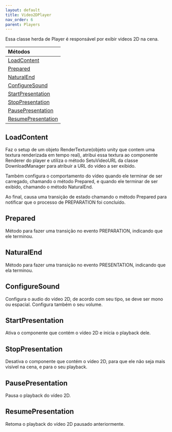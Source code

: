 ```yaml
---
layout: default
title: Video2DPlayer
nav_order: 6
parent: Players
---
```


Essa classe herda de Player é responsável por exibir videos 2D na cena.

| Métodos       |
|:-------------|
| [LoadContent](#LoadContent)|
| [Prepared](#Prepared)|
| [NaturalEnd](#NaturalEnd)|
| [ConfigureSound](#ConfigureSound)|
| [StartPresentation](#StartPresentation)|
| [StopPresentation](#StopPresentation)|
| [PausePresentation](#PausePresentation)|
| [ResumePresentation](#ResumePresentation)|


## LoadContent
Faz o setup de um objeto RenderTexture(objeto unity que contem uma textura renderizada em tempo real), atribui essa textura ao componente Renderer do player e utiliza o método SetuVideoURL da classe DownloadManager para atribuir a URL do vídeo a ser exibido.

Também configura o comportamento do vídeo quando ele terminar de ser carregado, chamando o método Prepared, e quando ele terminar de ser exibido, chamando o método NaturalEnd.

Ao final, causa uma transição de estado chamando o método Prepared para notificar que o processo de PREPARATION foi concluído.
## Prepared
Método para fazer uma transição no evento PREPARATION, indicando que ele terminou.
## NaturalEnd
Método para fazer uma transição no evento PRESENTATION, indicando que ela terminou.
## ConfigureSound
Configura o audio do vídeo 2D, de acordo com seu tipo, se deve ser mono ou espacial. Configura também o seu volume.
## StartPresentation
Ativa o componente que contém o vídeo 2D e inicia o playback dele.
## StopPresentation
Desativa o componente que contém o vídeo 2D, para que ele não seja mais visível na cena, e para o seu playback.
## PausePresentation
Pausa o playback do vídeo 2D.
## ResumePresentation
Retoma o playback do vídeo 2D pausado anteriormente.